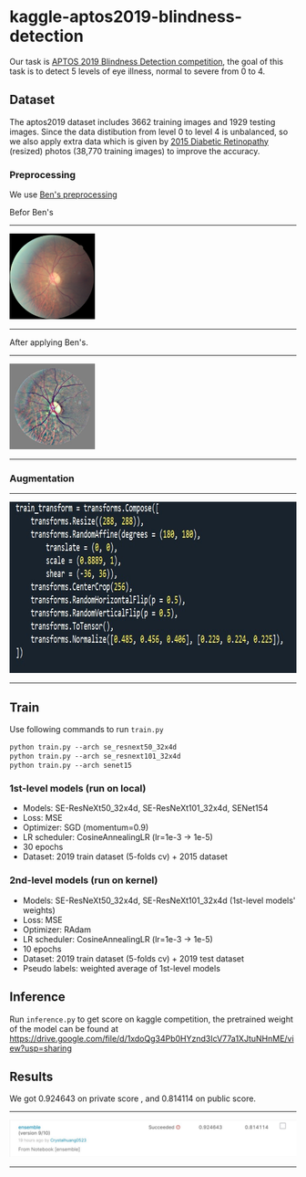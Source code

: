# kaggle-aptos2019-blindness-detection
Our task is [APTOS 2019 Blindness Detection competition](https://www.kaggle.com/c/aptos2019-blindness-detection/overview), the goal of this task is to detect 5 levels of eye illness, normal to severe from 0 to 4. 

## Dataset
The aptos2019 dataset includes 3662 training images and 1929 testing images. Since the data distibution from level 0 to level 4 is unbalanced, so we also apply extra data which is given by [2015 Diabetic Retinopathy](https://www.kaggle.com/prasertsak/dr2015-resized) (resized) photos (38,770 training images) to improve the accuracy.
### Preprocessing
We use [Ben's preprocessing](https://github.com/btgraham/SparseConvNet/tree/kaggle_Diabetic_Retinopathy_competition)

Befor Ben's

---

<img width="150" height="150" src="10_left_1.jpeg">

---


After applying Ben's.


---

<img width="150" height="150" src="10_left.jpeg">

---


### Augmentation
  ---

  <img img width="600" height="300" src="augmentation.jpg">

  ---
##  Train
Use following commands to run ```train.py ```


  ```
python train.py --arch se_resnext50_32x4d
python train.py --arch se_resnext101_32x4d 
python train.py --arch senet15
  ```


### 1st-level models (run on local)
- Models: SE-ResNeXt50_32x4d, SE-ResNeXt101_32x4d, SENet154
- Loss: MSE
- Optimizer: SGD (momentum=0.9)
- LR scheduler: CosineAnnealingLR (lr=1e-3 -> 1e-5)
- 30 epochs
- Dataset: 2019 train dataset (5-folds cv) + 2015 dataset
### 2nd-level models (run on kernel)
- Models: SE-ResNeXt50_32x4d, SE-ResNeXt101_32x4d (1st-level models' weights)
- Loss: MSE
- Optimizer: RAdam
- LR scheduler: CosineAnnealingLR (lr=1e-3 -> 1e-5)
- 10 epochs
- Dataset: 2019 train dataset (5-folds cv) + 2019 test dataset
- Pseudo labels: weighted average of 1st-level models
## Inference
Run ```inference.py``` to get score on kaggle competition, the pretrained weight of the model can be found at https://drive.google.com/file/d/1xdoQg34Pb0HYznd3IcV77a1XJtuNHnME/view?usp=sharing

## Results
We got 0.924643 on private score , and 0.814114 on public score.

  ---

  <p align="center">
  <img src="result.jpg">
  </p>

  ---

